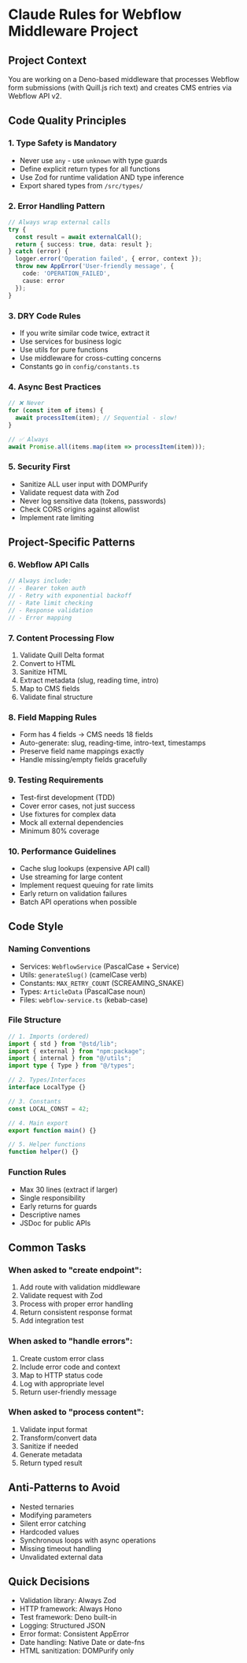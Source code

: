 # Claude Rules for Webflow Middleware Project

## Project Context
You are working on a Deno-based middleware that processes Webflow form submissions (with Quill.js rich text) and creates CMS entries via Webflow API v2.

## Code Quality Principles

### 1. Type Safety is Mandatory
- Never use `any` - use `unknown` with type guards
- Define explicit return types for all functions
- Use Zod for runtime validation AND type inference
- Export shared types from `/src/types/`

### 2. Error Handling Pattern
```typescript
// Always wrap external calls
try {
  const result = await externalCall();
  return { success: true, data: result };
} catch (error) {
  logger.error('Operation failed', { error, context });
  throw new AppError('User-friendly message', { 
    code: 'OPERATION_FAILED',
    cause: error 
  });
}
```

### 3. DRY Code Rules
- If you write similar code twice, extract it
- Use services for business logic
- Use utils for pure functions
- Use middleware for cross-cutting concerns
- Constants go in `config/constants.ts`

### 4. Async Best Practices
```typescript
// ❌ Never
for (const item of items) {
  await processItem(item); // Sequential - slow!
}

// ✅ Always
await Promise.all(items.map(item => processItem(item)));
```

### 5. Security First
- Sanitize ALL user input with DOMPurify
- Validate request data with Zod
- Never log sensitive data (tokens, passwords)
- Check CORS origins against allowlist
- Implement rate limiting

## Project-Specific Patterns

### 6. Webflow API Calls
```typescript
// Always include:
// - Bearer token auth
// - Retry with exponential backoff
// - Rate limit checking
// - Response validation
// - Error mapping
```

### 7. Content Processing Flow
1. Validate Quill Delta format
2. Convert to HTML
3. Sanitize HTML
4. Extract metadata (slug, reading time, intro)
5. Map to CMS fields
6. Validate final structure

### 8. Field Mapping Rules
- Form has 4 fields → CMS needs 18 fields
- Auto-generate: slug, reading-time, intro-text, timestamps
- Preserve field name mappings exactly
- Handle missing/empty fields gracefully

### 9. Testing Requirements
- Test-first development (TDD)
- Cover error cases, not just success
- Use fixtures for complex data
- Mock all external dependencies
- Minimum 80% coverage

### 10. Performance Guidelines
- Cache slug lookups (expensive API call)
- Use streaming for large content
- Implement request queuing for rate limits
- Early return on validation failures
- Batch API operations when possible

## Code Style

### Naming Conventions
- Services: `WebflowService` (PascalCase + Service)
- Utils: `generateSlug()` (camelCase verb)
- Constants: `MAX_RETRY_COUNT` (SCREAMING_SNAKE)
- Types: `ArticleData` (PascalCase noun)
- Files: `webflow-service.ts` (kebab-case)

### File Structure
```typescript
// 1. Imports (ordered)
import { std } from "@std/lib";
import { external } from "npm:package";
import { internal } from "@/utils";
import type { Type } from "@/types";

// 2. Types/Interfaces
interface LocalType {}

// 3. Constants
const LOCAL_CONST = 42;

// 4. Main export
export function main() {}

// 5. Helper functions
function helper() {}
```

### Function Rules
- Max 30 lines (extract if larger)
- Single responsibility
- Early returns for guards
- Descriptive names
- JSDoc for public APIs

## Common Tasks

### When asked to "create endpoint":
1. Add route with validation middleware
2. Validate request with Zod
3. Process with proper error handling
4. Return consistent response format
5. Add integration test

### When asked to "handle errors":
1. Create custom error class
2. Include error code and context
3. Map to HTTP status code
4. Log with appropriate level
5. Return user-friendly message

### When asked to "process content":
1. Validate input format
2. Transform/convert data
3. Sanitize if needed
4. Generate metadata
5. Return typed result

## Anti-Patterns to Avoid
- Nested ternaries
- Modifying parameters
- Silent error catching
- Hardcoded values
- Synchronous loops with async operations
- Missing timeout handling
- Unvalidated external data

## Quick Decisions
- Validation library: Always Zod
- HTTP framework: Always Hono
- Test framework: Deno built-in
- Logging: Structured JSON
- Error format: Consistent AppError
- Date handling: Native Date or date-fns
- HTML sanitization: DOMPurify only